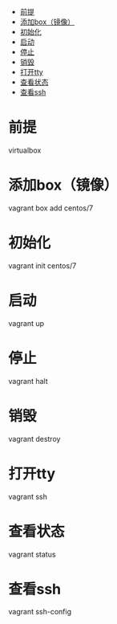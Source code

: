 <!-- TOC -->

- [前提](#%E5%89%8D%E6%8F%90)
- [添加box（镜像）](#%E6%B7%BB%E5%8A%A0box%E9%95%9C%E5%83%8F)
- [初始化](#%E5%88%9D%E5%A7%8B%E5%8C%96)
- [启动](#%E5%90%AF%E5%8A%A8)
- [停止](#%E5%81%9C%E6%AD%A2)
- [销毁](#%E9%94%80%E6%AF%81)
- [打开tty](#%E6%89%93%E5%BC%80tty)
- [查看状态](#%E6%9F%A5%E7%9C%8B%E7%8A%B6%E6%80%81)
- [查看ssh](#%E6%9F%A5%E7%9C%8Bssh)

<!-- /TOC -->
# 前提
virtualbox

# 添加box（镜像）
vagrant box add centos/7

# 初始化
vagrant init centos/7

# 启动
vagrant up

# 停止
vagrant halt

# 销毁
vagrant destroy

# 打开tty
vagrant ssh

# 查看状态
vagrant status

# 查看ssh
vagrant ssh-config